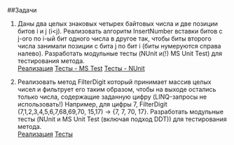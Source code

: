 ##Задачи

1. Даны два целых знаковых четырех байтовых числа и две позиции битов i и j (i<j). Реализовать алгоритм InsertNumber вставки битов с j-ого по i-ый бит одного числа в другое так, чтобы биты второго числа занимали позиции с бита j по бит i (биты нумеруются справа налево). Разработать модульные тесты (NUnit и(!) MS Unit Test) для тестирования метода.<br/>
[Реализация](https://github.com/IlyaDvortsevoy/NET.S.2018.Dvortsevoy.02/blob/master/Algorithms/Algorithm.cs)
[Тесты - MS Test](https://github.com/IlyaDvortsevoy/NET.S.2018.Dvortsevoy.02/blob/master/Algorithms.Tests.MSTest/AlgorithmsTests.cs)
[Тесты - NUnit](https://github.com/IlyaDvortsevoy/NET.S.2018.Dvortsevoy.02/blob/master/Algorithms.Tests.NUnit/AlgorithmsTests.cs)

2. Реализовать метод FilterDigit который принимает массив целых чисел и фильтрует его таким образом, чтобы на выходе остались только числа, содержащие заданную цифру (LINQ-запросы не использовать!) Например, для цифры 7, FilterDigit (7,1,2,3,4,5,6,7,68,69,70, 15,17) -> {7, 7, 70, 17}. Разработать модульные тесты (NUnit и MS Unit Test (включая подход DDT)) для тестирования метода.<br/>
[Реализация](https://github.com/IlyaDvortsevoy/NET.S.2018.Dvortsevoy.02/blob/master/Algorithms/Algorithm.cs)
[Тесты](https://github.com/IlyaDvortsevoy/NET.S.2018.Dvortsevoy.02/blob/master/Algorithms.Tests.MSTest/AlgorithmsTests.cs)
